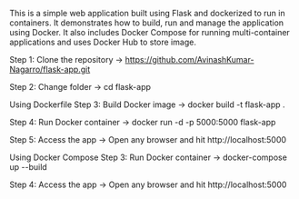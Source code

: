This is a simple web application built using Flask and dockerized to run in containers. It demonstrates how to build, run and manage the application using Docker. It also includes Docker Compose for running multi-container applications and uses Docker Hub to store image.

Step 1: Clone the repository -> 
https://github.com/AvinashKumar-Nagarro/flask-app.git

Step 2: Change folder ->
cd flask-app

Using Dockerfile
Step 3: Build Docker image ->
docker build -t flask-app .

Step 4: Run Docker container ->
docker run -d -p 5000:5000 flask-app

Step 5: Access the app ->
Open any browser and hit http://localhost:5000

Using Docker Compose
Step 3: Run Docker container ->
docker-compose up --build

Step 4: Access the app ->
Open any browser and hit http://localhost:5000
